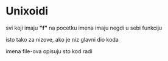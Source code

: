 # Unixoidi

<p>svi koji imaju <b>"f"</b> na pocetku imena imaju negdi u sebi funkciju</p>
<p>isto tako za nizove, ako je niz glavni dio koda</p>
<p>imena file-ova opisuju sto kod radi</p>
